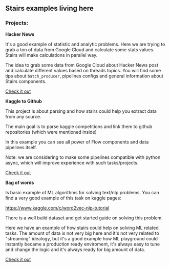 
## Stairs examples living here


### Projects:

**Hacker News**

It's a good example of statistic and analytic problems. Here we are trying
to grab a ton of data from Google Cloud and calculate some stats
values. Stairs will make calculations in parallel way.

The idea to grab some data from Google Cloud about Hacker News post
and calculate different values based on threads topics. You will find 
some tips about `batch_producer`, pipelines configs and general information
about Stairs components.


[Check it out](https://github.com/electronick1/stairs_examples/tree/master/hacker_news)


**Kaggle to Github**

This project is about parsing and how stairs could help you
extract data from any source.<br>

The main goal is to parse kaggle competitions and link them to
github repositories (which were mentioned inside)

In this example you can see all power of Flow components and 
data pipelines itself.

Note: we are considering to make some pipelines compatible with
python async, which will improve experience with such tasks/projects.

[Check it out](https://github.com/electronick1/stairs_examples/tree/master/kaggle_to_github)


**Bag of words**

Is basic example of ML algorithms for solving text/nlp problems.
You can find a very good example of this task on kaggle pages:

https://www.kaggle.com/c/word2vec-nlp-tutorial

There is a well build dataset and get started guide on solving this problem.

Here we have an example of how stairs could help on solving ML related
tasks. The amount of data is not very big here and it's not very related
to "streaming" idealogy, but it's a good example how ML playground 
could instantly became a production ready enviroment,  it's always
easy to tune and change the logic and it's always ready for big amount of
data.

[Check it out](https://github.com/electronick1/stairs_examples/tree/master/bag_of_words) 

